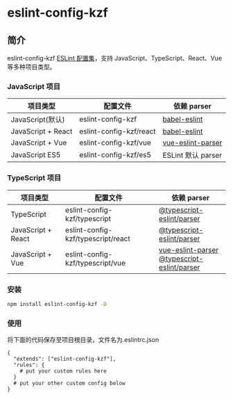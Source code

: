 # eslint-config-kzf

## 简介

eslint-config-kzf [ESLint 配置集](http://eslint.org/docs/developer-guide/shareable-configs.html)，支持 JavaScript、TypeScript、React、Vue 等多种项目类型。

### JavaScript 项目

| 项目类型 | 配置文件 | 依赖 parser |
| ----------- | ----------- | -----------|
| JavaScript(默认)         | eslint-config-kzf      | [babel-eslint](https://www.npmjs.com/package/babel-eslint)|
| JavaScript + React | eslint-config-kzf/react| [babel-eslint](https://www.npmjs.com/package/babel-eslint)|
| JavaScript + Vue   | eslint-config-kzf/vue  | [vue-eslint-parser](https://www.npmjs.com/package/eslint-plugin-vue)|
| JavaScript ES5     | eslint-config-kzf/es5  | ESLint 默认 parser|

### TypeScript 项目

| 项目类型 | 配置文件 | 依赖 parser |
| ----------- | ----------- | -----------|
| TypeScript         | eslint-config-kzf/typescript      | [@typescript-eslint/parser](https://www.npmjs.com/package/@typescript-eslint/parser)|
| JavaScript + React | eslint-config-kzf/typescript/react| [@typescript-eslint/parser](https://www.npmjs.com/package/@typescript-eslint/parser)|
| JavaScript + Vue   |eslint-config-kzf/typescript/vue  | [vue-eslint-parser](https://www.npmjs.com/package/eslint-plugin-vue)  <br /> [@typescript-eslint/parser](https://www.npmjs.com/package/@typescript-eslint/parser)|

### 安装
```sh
npm install eslint-config-kzf -D
```
### 使用

将下面的代码保存至项目根目录，文件名为.eslintrc.json

```shell
{
  "extends": ["eslint-config-kzf"],
  "rules": {
    # put your custom rules here
  }
  # put your other custom config below
}
```
